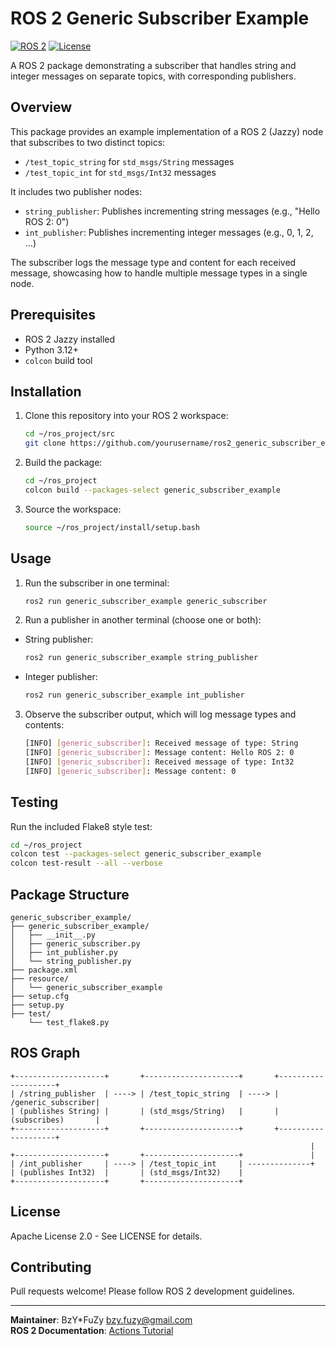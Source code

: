 # ROS 2 Generic Subscriber Example

[![ROS 2](https://img.shields.io/badge/ROS-2-Jade.svg)](https://docs.ros.org/en/jazzy/)
[![License](https://img.shields.io/badge/License-Apache%202.0-blue.svg)](https://opensource.org/licenses/Apache-2.0)

A ROS 2 package demonstrating a subscriber that handles string and integer messages on separate topics, with corresponding publishers.

## Overview

This package provides an example implementation of a ROS 2 (Jazzy) node that subscribes to two distinct topics:
- `/test_topic_string` for `std_msgs/String` messages
- `/test_topic_int` for `std_msgs/Int32` messages

It includes two publisher nodes:
- `string_publisher`: Publishes incrementing string messages (e.g., "Hello ROS 2: 0")
- `int_publisher`: Publishes incrementing integer messages (e.g., 0, 1, 2, ...)

The subscriber logs the message type and content for each received message, showcasing how to handle multiple message types in a single node.

## Prerequisites

- ROS 2 Jazzy installed
- Python 3.12+
- `colcon` build tool

## Installation

1. Clone this repository into your ROS 2 workspace:
   ```bash
   cd ~/ros_project/src
   git clone https://github.com/yourusername/ros2_generic_subscriber_example.git
   ```

2. Build the package:
   ```bash
   cd ~/ros_project
   colcon build --packages-select generic_subscriber_example
   ```
   
3. Source the workspace:
   ```bash
   source ~/ros_project/install/setup.bash
   ```

## Usage

1. Run the subscriber in one terminal:

   ```bash
   ros2 run generic_subscriber_example generic_subscriber
   ```
3.  Run a publisher in another terminal (choose one or both):
  - String publisher:

    ```bash
    ros2 run generic_subscriber_example string_publisher
    ```
  - Integer publisher:

    ```bash
    ros2 run generic_subscriber_example int_publisher
    ```
3. Observe the subscriber output, which will log message types and contents:
   
   ```bash
   [INFO] [generic_subscriber]: Received message of type: String
   [INFO] [generic_subscriber]: Message content: Hello ROS 2: 0
   [INFO] [generic_subscriber]: Received message of type: Int32
   [INFO] [generic_subscriber]: Message content: 0
   ```
## Testing
Run the included Flake8 style test:

```bash
cd ~/ros_project
colcon test --packages-select generic_subscriber_example
colcon test-result --all --verbose
```

## Package Structure

```
generic_subscriber_example/
├── generic_subscriber_example/
│   ├── __init__.py
│   ├── generic_subscriber.py
│   ├── int_publisher.py
│   └── string_publisher.py
├── package.xml
├── resource/
│   └── generic_subscriber_example
├── setup.cfg
├── setup.py
├── test/
    └── test_flake8.py
```

## ROS Graph

```
+--------------------+       +---------------------+       +--------------------+
| /string_publisher  | ----> | /test_topic_string  | ----> | /generic_subscriber|
| (publishes String) |       | (std_msgs/String)   |       | (subscribes)       |
+--------------------+       +---------------------+       +--------------------+
                                                                   |
+--------------------+       +---------------------+               |
| /int_publisher     | ----> | /test_topic_int     | --------------+
| (publishes Int32)  |       | (std_msgs/Int32)    |
+--------------------+       +---------------------+
```

## License
Apache License 2.0 - See LICENSE for details.

## Contributing
Pull requests welcome! Please follow ROS 2 development guidelines.

---

**Maintainer**: BzY*FuZy <bzy.fuzy@gmail.com>  
**ROS 2 Documentation**: [Actions Tutorial](https://docs.ros.org/en/rolling/Tutorials/Intermediate/Writing-an-Action-Server-Client/Cpp.html)

